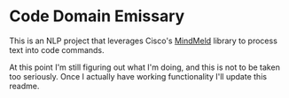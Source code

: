 # Code Domain Emissary

This is an NLP project that leverages Cisco's [MindMeld](https://www.mindmeld.com) library to process text into code commands.  

At this point I'm still figuring out what I'm doing, and this is not to be taken too seriously.  Once I actually have working functionality I'll update this readme.